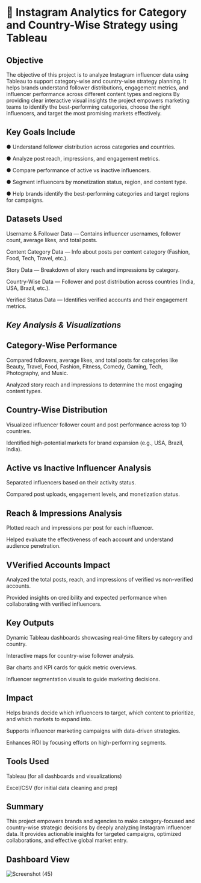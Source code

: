 # 📸 Instagram Analytics for Category and Country-Wise Strategy using Tableau

## Objective

The objective of this project is to analyze Instagram influencer data using Tableau to support category-wise and country-wise strategy planning. It helps brands understand follower distributions, engagement metrics, and influencer performance across different content types and regions By providing clear interactive visual insights the project empowers marketing teams to identify the best-performing categories, choose the right influencers, and target the most promising markets effectively.

## Key Goals Include
● Understand follower distribution across categories and countries.

● Analyze post reach, impressions, and engagement metrics.

● Compare performance of active vs inactive influencers.

● Segment influencers by monetization status, region, and content type.

● Help brands identify the best-performing categories and target regions for campaigns.

## Datasets Used

Username & Follower Data — Contains influencer usernames, follower count, average likes, and total posts.

Content Category Data — Info about posts per content category (Fashion, Food, Tech, Travel, etc.).

Story Data — Breakdown of story reach and impressions by category.

Country-Wise Data — Follower and post distribution across countries (India, USA, Brazil, etc.).

Verified Status Data — Identifies verified accounts and their engagement metrics.

## _Key Analysis & Visualizations_

## Category-Wise Performance

Compared followers, average likes, and total posts for categories like Beauty, Travel, Food, Fashion, Fitness, Comedy, Gaming, Tech, Photography, and Music.

Analyzed story reach and impressions to determine the most engaging content types.

## Country-Wise Distribution

Visualized influencer follower count and post performance across top 10 countries.

Identified high-potential markets for brand expansion (e.g., USA, Brazil, India).

## Active vs Inactive Influencer Analysis

Separated influencers based on their activity status.

Compared post uploads, engagement levels, and monetization status.

## Reach & Impressions Analysis

Plotted reach and impressions per post for each influencer.

Helped evaluate the effectiveness of each account and understand audience penetration.

## VVerified Accounts Impact

Analyzed the total posts, reach, and impressions of verified vs non-verified accounts.

Provided insights on credibility and expected performance when collaborating with verified influencers.

## Key Outputs

Dynamic Tableau dashboards showcasing real-time filters by category and country.

Interactive maps for country-wise follower analysis.

Bar charts and KPI cards for quick metric overviews.

Influencer segmentation visuals to guide marketing decisions.

## Impact

Helps brands decide which influencers to target, which content to prioritize, and which markets to expand into.

Supports influencer marketing campaigns with data-driven strategies.

Enhances ROI by focusing efforts on high-performing segments.

## Tools Used

Tableau (for all dashboards and visualizations)

Excel/CSV (for initial data cleaning and prep)

## Summary

This project empowers brands and agencies to make category-focused and country-wise strategic decisions by deeply analyzing Instagram influencer data. It provides actionable insights for targeted campaigns, optimized collaborations, and effective global market entry.

## Dashboard View

![Screenshot (45)](https://github.com/user-attachments/assets/572e2337-439c-4735-a39e-d01bdf3bcbfd)

